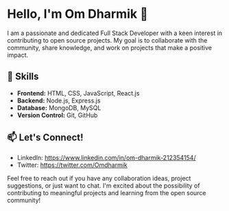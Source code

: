 # Hello, I'm Om Dharmik 👋

I am a passionate and dedicated Full Stack Developer with a keen interest in contributing to open source projects. My goal is to collaborate with the community, share knowledge, and work on projects that make a positive impact.

## 🔧 Skills

- **Frontend:** HTML, CSS, JavaScript, React.js
- **Backend:** Node.js, Express.js
- **Database:** MongoDB, MySQL
- **Version Control:** Git, GitHub



## 📫 Let's Connect!

- LinkedIn: https://www.linkedin.com/in/om-dharmik-212354154/
- Twitter: https://twitter.com/Omdharmik

Feel free to reach out if you have any collaboration ideas, project suggestions, or just want to chat. I'm excited about the possibility of contributing to meaningful projects and learning from the open source community!
